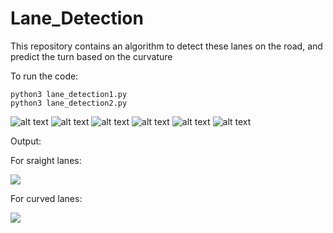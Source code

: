 # Lane_Detection
This repository contains an algorithm to detect these lanes on the road, and predict the turn based on the curvature

To run the code:

    python3 lane_detection1.py
    python3 lane_detection2.py
    
![alt text](https://github.com/saurabhp369/Lane_Detection/blob/main/Output/Screenshot%202023-02-04%20at%2010.52.29%20PM.png)
![alt text](https://github.com/saurabhp369/Lane_Detection/blob/main/Output/Screenshot%202023-02-04%20at%2010.54.23%20PM.png)
![alt text](https://github.com/saurabhp369/Lane_Detection/blob/main/Output/Screenshot%202023-02-04%20at%2010.54.34%20PM.png)
![alt text](https://github.com/saurabhp369/Lane_Detection/blob/main/Output/Screenshot%202023-02-04%20at%2010.54.47%20PM.png)
![alt text](https://github.com/saurabhp369/Lane_Detection/blob/main/Output/Screenshot%202023-02-04%20at%2010.54.56%20PM.png)
![alt text](https://github.com/saurabhp369/Lane_Detection/blob/main/Output/Screenshot%202023-02-04%20at%2010.55.08%20PM.png)
 
Output:

For sraight lanes:

    
<img src="https://github.com/saurabhp369/Lane_Detection/blob/main/Output/lane1.gif">


For curved lanes:


<img src="https://github.com/saurabhp369/Lane_Detection/blob/main/Output/lane2.gif">
